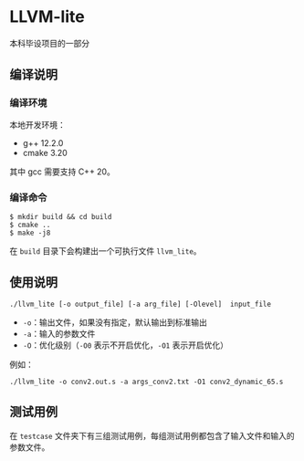 # LLVM-lite

本科毕设项目的一部分

## 编译说明

### 编译环境

本地开发环境：
- g++ 12.2.0
- cmake 3.20

其中 gcc 需要支持 C++ 20。

### 编译命令

```shell
$ mkdir build && cd build
$ cmake ..
$ make -j8
```

在 `build` 目录下会构建出一个可执行文件 `llvm_lite`。

## 使用说明

```shell
./llvm_lite [-o output_file] [-a arg_file] [-Olevel]  input_file
```

- `-o`：输出文件，如果没有指定，默认输出到标准输出
- `-a`：输入的参数文件
- `-O`：优化级别（`-O0` 表示不开启优化，`-O1` 表示开启优化）

例如：

```shell
./llvm_lite -o conv2.out.s -a args_conv2.txt -O1 conv2_dynamic_65.s
```

## 测试用例

在 `testcase` 文件夹下有三组测试用例，每组测试用例都包含了输入文件和输入的参数文件。
